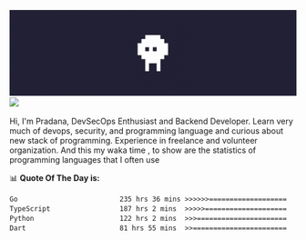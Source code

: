 ![banner](.github/banner.gif)
<img src="https://user-images.githubusercontent.com/73097560/115834477-dbab4500-a447-11eb-908a-139a6edaec5c.gif"></p>

Hi, I'm Pradana, DevSecOps Enthusiast and Backend Developer. Learn very much of devops, security, and programming language and curious about new stack of programming. Experience in freelance and volunteer organization. And this my waka time , to show are the statistics of programming languages that I often use

📊 **Quote Of The Day is:**
<!--START_SECTION:waka-->

```txt
Go                         235 hrs 36 mins >>>>>>===================   25.46 %
TypeScript                 187 hrs 2 mins  >>>>>====================   20.21 %
Python                     122 hrs 2 mins  >>>======================   13.19 %
Dart                       81 hrs 55 mins  >>=======================   08.85 %
```

<!--END_SECTION:waka-->
